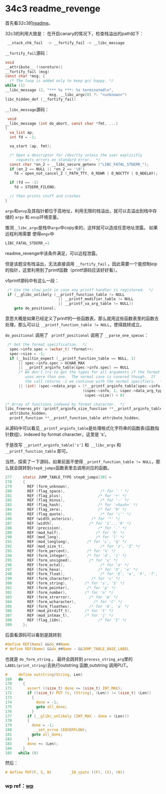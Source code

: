 # 34c3 readme_revenge

首先看32c3的[readme](https://github.com/zookee1/32c3-ctf/tree/master/readme)。

32c3的利用大致是：
在开启canary的情况下，检查栈溢出的path如下：

```c
 __stack_chk_fail  -> __fortify_fail -> __libc_message
```
`__fortify_fail`源码：

```c
void
__attribute__ ((noreturn))
__fortify_fail (msg)
const char *msg; {
  /* The loop is added only to keep gcc happy. */
while (1)
__libc_message (2, "*** %s ***: %s terminated\n",
                    msg, __libc_argv[0] ?: "<unknown>")
libc_hidden_def (__fortify_fail)
```

`__libc_message`源码：

``` c
 void
__libc_message (int do_abort, const char *fmt, ...)
{
  va_list ap; 
  int fd = -1; 

  va_start (ap, fmt);

  /* Open a descriptor for /dev/tty unless the user explicitly
     requests errors on standard error.  */
  const char *on_2 = __libc_secure_getenv ("LIBC_FATAL_STDERR_");
  if (on_2 == NULL || *on_2 == '\0')
    fd = open_not_cancel_2 (_PATH_TTY, O_RDWR | O_NOCTTY | O_NDELAY);

  if (fd == -1) 
    fd = STDERR_FILENO;

  // then prints stuff and crashes
}

```

`argv`和`envp`及其指针都位于高地址，利用无限的栈溢出，就可以去溢出到栈中存储的 `argv` 和 `envp`环境变量。

推测`__libc_argv`是栈中`argv`中copy来的，这样就可以造成任意地址泄露。
如果远程利用需要 使得`engv`中

```c
LIBC_FATAL_STDERR_=1
```
readme_revenge中该条件满足，可以远程泄露。

但是该题没有栈溢出，无法直接调用 `__fortify_fail` 。因此需要一个能控制eip的指针，这里利用到了printf函数（printf源码应该好好看）。

vfprintf源码中有这么一段：

```c
 /* Use the slow path in case any printf handler is registered.  */
 if (__glibc_unlikely (__printf_function_table != NULL
                        || __printf_modifier_table != NULL
                        || __printf_va_arg_table != NULL))
    goto do_positional;	
``` 
意思大概是如果已经定义了printf的一些函数表，那么就用这些函数表里的函数去处理，那么可以让 `__printf_function_table != NULL`，使得跳转成立。

`do_positional` 调用了 ` printf_positional` 调用了 `__parse_one_specwc`：

```c
 /* Get the format specification.  */
  spec->info.spec = (wchar_t) *format++;
  spec->size = -1;
  if (__builtin_expect (__printf_function_table == NULL, 1)
      || spec->info.spec > UCHAR_MAX
      || __printf_arginfo_table[spec->info.spec] == NULL
      /* We don't try to get the types for all arguments if the format
         uses more than one.  The normal case is covered though.  If
         the call returns -1 we continue with the normal specifiers.  */
      || (int) (spec->ndata_args = (*__printf_arginfo_table[spec->info.spec])
                                   (&spec->info, 1, &spec->data_arg_type,
                                    &spec->size)) < 0)
```

```c
/* Array of functions indexed by format character.  */
libc_freeres_ptr (printf_arginfo_size_function **__printf_arginfo_table)
  attribute_hidden;
  printf_function **__printf_function_table attribute_hidden;
```
从源码中可以看见`__printf_arginfo_table`是处理格式化字符串的函数表(函数指针数组)，indexed by format character，这里是 ‘s’。

于是改写 `__printf_arginfo_table['s']` 和` __libc_argv` 和  `__printf_function_table` 即可。

当然，探索了一下源码，如果前面不使得`__printf_function_table != NULL`，那么就会跳转到`step0_jumps`函数表里去调用对应的函数。

```c
277	    static JUMP_TABLE_TYPE step0_jumps[30] =                                      \
278	    {                                                                              \
279	      REF (form_unknown),                                                      \
280	      REF (flag_space),                /* for ' ' */                                      \
281	      REF (flag_plus),                /* for '+' */                                      \
282	      REF (flag_minus),                /* for '-' */                                      \
283	      REF (flag_hash),                /* for '<hash>' */                              \
284	      REF (flag_zero),                /* for '0' */                                      \
285	      REF (flag_quote),                /* for '\'' */                                      \
286	      REF (width_asterics),        /* for '*' */                                      \
287	      REF (width),                /* for '1'...'9' */                              \
288	      REF (precision),                /* for '.' */                                      \
289	      REF (mod_half),                /* for 'h' */                                      \
290	      REF (mod_long),                /* for 'l' */                                      \
291	      REF (mod_longlong),        /* for 'L', 'q' */                              \
292	      REF (mod_size_t),                /* for 'z', 'Z' */                              \
293	      REF (form_percent),        /* for '%' */                                      \
294	      REF (form_integer),        /* for 'd', 'i' */                              \
295	      REF (form_unsigned),        /* for 'u' */                                      \
296	      REF (form_octal),                /* for 'o' */                                      \
297	      REF (form_hexa),                /* for 'X', 'x' */                              \
298	      REF (form_float),                /* for 'E', 'e', 'F', 'f', 'G', 'g' */              \
299	      REF (form_character),        /* for 'c' */                                      \
300	      REF (form_string),        /* for 's', 'S' */                              \
301	      REF (form_pointer),        /* for 'p' */                                      \
302	      REF (form_number),        /* for 'n' */                                      \
303	      REF (form_strerror),        /* for 'm' */                                      \
304	      REF (form_wcharacter),        /* for 'C' */                                      \
305	      REF (form_floathex),        /* for 'A', 'a' */                              \
306	      REF (mod_ptrdiff_t),      /* for 't' */                                      \
307	      REF (mod_intmax_t),       /* for 'j' */                                      \
308	      REF (flag_i18n),                /* for 'I' */                                      \
309	    };               
```
后面看源码可以看到是跳转到 

```c
#define REF(Name) &&do_##Name
# define REF(Name) &&do_##Name - &&JUMP_TABLE_BASE_LABEL
```
也就是 `do_form_string` 。
最终会跳转到 `process_string_arg`里的`LABEL(print_string)`去执行outstring 函数,outstring 调用PUT。

```c
#     define outstring(String, Len)                                                      \
169	  do                                                                              \
170	    {                                                                              \
171	      assert ((size_t) done <= (size_t) INT_MAX);                              \
172	      if ((size_t) PUT (s, (String), (Len)) != (size_t) (Len))                      \
173	        {                                                                      \
174	          done = -1;                                                              \
175	          goto all_done;                                                      \
176	        }                                                                      \
177	      if (__glibc_unlikely (INT_MAX - done < (Len)))                              \
178	      {                                                                              \
179	        done = -1;                                                              \
180	         __set_errno (EOVERFLOW);                                              \
181	        goto all_done;                                                              \
182	      }                                                                              \
183	      done += (Len);                                                              \
184	    }                                                                              \
185	  while (0)
```

然后：

```c
# define PUT(F, S, N)        _IO_sputn ((F), (S), (N))
```

### wp ref：[wp](https://github.com/r00ta/myWriteUps/tree/master/34C32017/pwn_readme_revenge)




 

